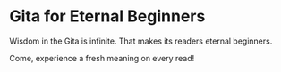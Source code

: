 # Gita for Eternal Beginners

Wisdom in the Gita is infinite.
That makes its readers eternal beginners.

Come, experience a fresh meaning on every read!
